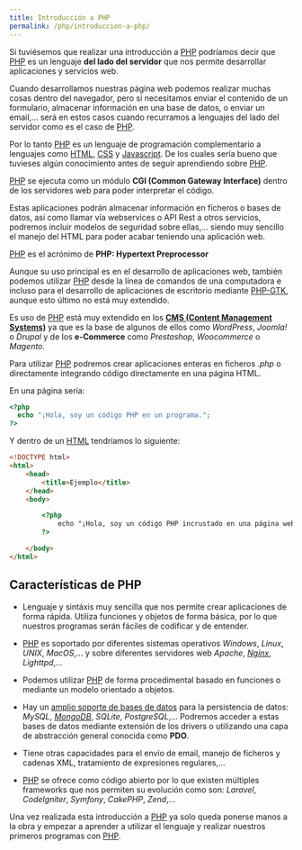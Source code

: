 ```yaml
---
title: Introducción a PHP
permalink: /php/introduccion-a-php/
---
```


Si tuviésemos que realizar una introducción a [PHP][PHP] podríamos decir que [PHP][PHP] es un lenguaje **del lado del servidor** que nos permite desarrollar aplicaciones y servicios web. 

Cuando desarrollamos nuestras página web podemos realizar muchas cosas dentro del navegador, pero si necesitamos enviar el contenido de un formulario, almacenar información en una base de datos, o enviar un email,... será en estos casos cuando recurramos a lenguajes del lado del servidor como es el caso de [PHP][PHP].

Por lo tanto [PHP][PHP] es un lenguaje de programación complementario a lenguajes como [HTML][HTML], [CSS][CSS] y [Javascript][Javascript]. De los cuales sería bueno que tuvieses algún conocimiento antes de seguir aprendiendo sobre [PHP][PHP].

[PHP][PHP] se ejecuta como un módulo **CGI (Common Gateway Interface)** dentro de los servidores web para poder interpretar el código.

Estas aplicaciones podrán almacenar información en ficheros o bases de datos, así como llamar vía webservices o API Rest a otros servicios, podremos incluir modelos de seguridad sobre ellas,... siendo muy sencillo el manejo del HTML para poder acabar teniendo una aplicación web.

[PHP][PHP] es el acrónimo de **PHP: Hypertext Preprocessor**

Aunque su uso principal es en el desarrollo de aplicaciones web, también podemos utilizar [PHP][PHP] desde la línea de comandos de una computadora e incluso para el desarrollo de aplicaciones de escritorio mediante [PHP-GTK][PHP-GTK], aunque esto último no está muy extendido.

Es uso de [PHP][PHP] está muy extendido en los [**CMS (Content Management Systems)**][CMS] ya que es la base de algunos de ellos como *WordPress*, *Joomla!* o *Drupal* y de los **e-Commerce** como *Prestashop*, *Woocommerce* o *Magento*.


Para utilizar [PHP][PHP] podremos crear aplicaciones enteras en ficheros *.php* o directamente integrando código directamente en una página HTML.

En una página sería:

~~~php
<?php
  echo "¡Hola, soy un código PHP en un programa.";
?>
~~~

Y dentro de un [HTML][HTML] tendríamos lo siguiente:

~~~html
<!DOCTYPE html>
<html>
    <head>
        <title>Ejemplo</title>
    </head>
    <body>

        <?php
            echo "¡Hola, soy un código PHP incrustado en una página web";
        ?>

    </body>
</html>
~~~

## Características de PHP

* Lenguaje y sintáxis muy sencilla que nos permite crear aplicaciones de forma rápida. Utiliza funciones y objetos de forma básica, por lo que nuestros programas serán fáciles de codificar y de entender.

* [PHP][PHP] es soportado por diferentes sistemas operativos *Windows*, *Linux*, *UNIX*, *MacOS*,... y sobre diferentes servidores web *Apache*, *[Nginx][Nginx]*, *Lighttpd*,...

* Podemos utilizar [PHP][PHP] de forma procedimental basado en funciones o mediante un modelo orientado a objetos.

* Hay un [amplio soporte de bases de datos][phpbd] para la persistencia de datos: *MySQL*, *[MongoDB][MongoDB]*, *SQLite*, *PostgreSQL*,... Podremos acceder a estas bases de datos mediante extensión de los drivers o utilizando una capa de abstracción general conocida como **PDO**.

* Tiene otras capacidades para el envío de email, manejo de ficheros y cadenas XML, tratamiento de expresiones regulares,...

* [PHP][PHP] se ofrece como código abierto por lo que existen múltiples frameworks que nos permiten su evolución como son: *Laravel*, *CodeIgniter*, *Symfony*, *CakePHP*, *Zend*,... 

Una vez realizada esta introducción a [PHP][PHP] ya solo queda ponerse manos a la obra y empezar a aprender a utilizar el lenguaje y realizar nuestros primeros programas con [PHP][PHP].

[PHP]: {{site.url}}/php/
[PHP-GTK]: http://gtk.php.net/
[Nginx]: http://www.arquitectoit.com/nginx
[phpbd]: https://www.php.net/manual/es/refs.database.php
[MongoDB]: {{site.url}}/mongodb/
[HTML]: {{site.url}}/html/
[CSS]: {{site.url}}/css/
[Javascript]: {{site.url}}/javascript/
[CMS]: http://www.arquitectoit.com/cms